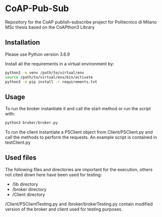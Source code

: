 # CoAP-Pub-Sub
Repository for the CoAP publish-subscribe project for Politecnico di Milano MSc thesis based on the CoAPthon3 Library

## Installation
Please use Python version 3.6.9

Install all the requirements in a virtual environment by:

```bash
python3 -m venv /path/to/virtual/env 
source /path/to/virtual/env/bin/activate
python3 -m pip install -r requirements.txt
```

## Usage
To run the broker instantiate it and call the start method or run the script with:
```bash
python3 broker/broker.py
```
To run the client instantiate a PSClient object from Client/PSClient.py and call the methods to perform the requests.
An example script is contained in testClient.py

## Used files
The following files and directories are important for the execution, others not cited down here have been used for testing:
-  /lib directory
- /broker directory
- /Client directory

/Client/PSClientTesting.py and /broker/brokerTesting.py contain modified version of the broker and client used for testing purposes.

